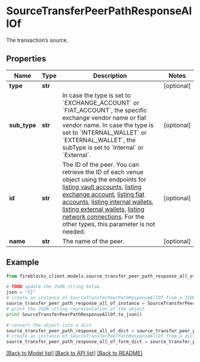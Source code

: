 # SourceTransferPeerPathResponseAllOf

The transaction’s source.

## Properties
Name | Type | Description | Notes
------------ | ------------- | ------------- | -------------
**type** | **str** |  | [optional] 
**sub_type** | **str** | In case the type is set to &#x60;EXCHANGE_ACCOUNT&#x60; or &#x60;FIAT_ACCOUNT&#x60;, the specific exchange vendor name or fiat vendor name. In case the type is set to &#x60;INTERNAL_WALLET&#x60; or &#x60;EXTERNAL_WALLET&#x60;, the subType is set to &#x60;Internal&#x60; or &#x60;External&#x60;. | [optional] 
**id** | **str** | The ID of the peer. You can retrieve the ID of each venue object using the endpoints for [listing vault accounts](https://developers.fireblocks.com/reference/get_vault-accounts-paged), [listing exchange account](https://developers.fireblocks.com/reference/get_exchange-accounts), [listing fiat accounts](https://developers.fireblocks.com/reference/get_fiat-accounts), [listing internal wallets](https://developers.fireblocks.com/reference/get_internal-wallets), [listing external wallets](https://developers.fireblocks.com/reference/get_external-wallets), [listing network connections](https://developers.fireblocks.com/reference/get_network-connections). For the other types, this parameter is not needed. | [optional] 
**name** | **str** | The name of the peer. | [optional] 

## Example

```python
from fireblocks_client.models.source_transfer_peer_path_response_all_of import SourceTransferPeerPathResponseAllOf

# TODO update the JSON string below
json = "{}"
# create an instance of SourceTransferPeerPathResponseAllOf from a JSON string
source_transfer_peer_path_response_all_of_instance = SourceTransferPeerPathResponseAllOf.from_json(json)
# print the JSON string representation of the object
print SourceTransferPeerPathResponseAllOf.to_json()

# convert the object into a dict
source_transfer_peer_path_response_all_of_dict = source_transfer_peer_path_response_all_of_instance.to_dict()
# create an instance of SourceTransferPeerPathResponseAllOf from a dict
source_transfer_peer_path_response_all_of_form_dict = source_transfer_peer_path_response_all_of.from_dict(source_transfer_peer_path_response_all_of_dict)
```
[[Back to Model list]](../README.md#documentation-for-models) [[Back to API list]](../README.md#documentation-for-api-endpoints) [[Back to README]](../README.md)


